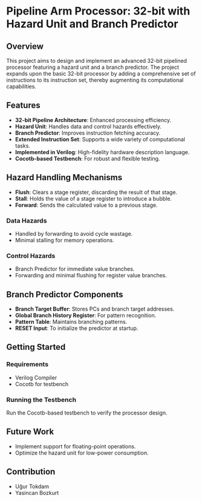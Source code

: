 # Pipeline Arm Processor: 32-bit with Hazard Unit and Branch Predictor

## Overview

This project aims to design and implement an advanced 32-bit pipelined processor featuring a hazard unit and a branch predictor. The project expands upon the basic 32-bit processor by adding a comprehensive set of instructions to its instruction set, thereby augmenting its computational capabilities.


## Features

- **32-bit Pipeline Architecture**: Enhanced processing efficiency.
- **Hazard Unit**: Handles data and control hazards effectively.
- **Branch Predictor**: Improves instruction fetching accuracy.
- **Extended Instruction Set**: Supports a wide variety of computational tasks.
- **Implemented in Verilog**: High-fidelity hardware description language.
- **Cocotb-based Testbench**: For robust and flexible testing.

## Hazard Handling Mechanisms

- **Flush**: Clears a stage register, discarding the result of that stage.
- **Stall**: Holds the value of a stage register to introduce a bubble.
- **Forward**: Sends the calculated value to a previous stage.

### Data Hazards
- Handled by forwarding to avoid cycle wastage.
- Minimal stalling for memory operations.

### Control Hazards
- Branch Predictor for immediate value branches.
- Forwarding and minimal flushing for register value branches.

## Branch Predictor Components

- **Branch Target Buffer**: Stores PCs and branch target addresses.
- **Global Branch History Register**: For pattern recognition.
- **Pattern Table**: Maintains branching patterns.
- **RESET Input**: To initialize the predictor at startup.

## Getting Started

### Requirements
- Verilog Compiler
- Cocotb for testbench

### Running the Testbench
Run the Cocotb-based testbench to verify the processor design.

## Future Work
- Implement support for floating-point operations.
- Optimize the hazard unit for low-power consumption.

## Contribution
- Uğur Tokdam
- Yasincan Bozkurt

